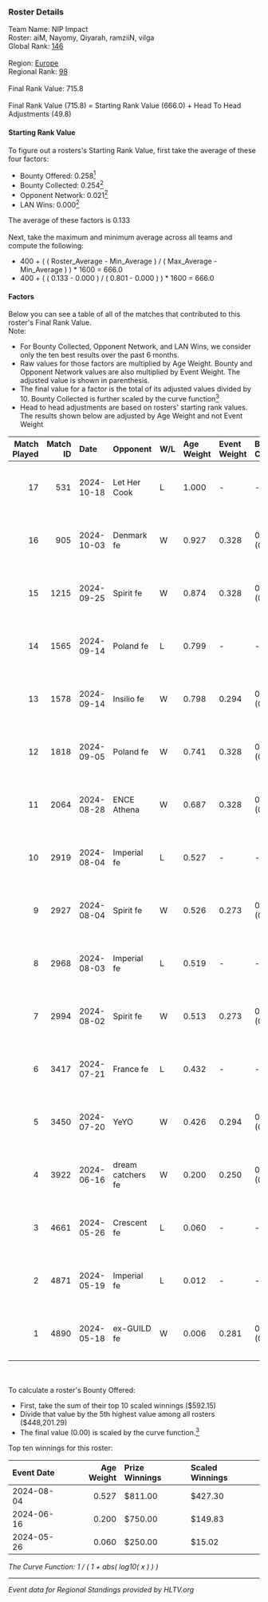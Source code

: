 ### Roster Details<br />
Team Name: NIP Impact<br />
Roster: aiM, Nayomy, Qiyarah, ramziiN, vilga<br />
Global Rank: [146](../../standings_global_2024_11_13.md)<br />
<br />
Region: [Europe]( ../../standings_europe_2024_11_13.md)<br />
Regional Rank: [98]( ../../standings_europe_2024_11_13.md)<br />
<br />
Final Rank Value:  715.8<br />
<br />
Final Rank Value (715.8) = Starting Rank Value (666.0) + Head To Head Adjustments (49.8)<br />

#### Starting Rank Value<br />
To figure out a rosters's Starting Rank Value, first take the average of these four factors:<br />
- Bounty Offered: 0.258[<sup>1</sup>](#table2)
- Bounty Collected: 0.254[<sup>2</sup>](#table1)
- Opponent Network: 0.021[<sup>2</sup>](#table1)
- LAN Wins: 0.000[<sup>2</sup>](#table1)

The average of these factors is 0.133<br />
<br />
Next, take the maximum and minimum average across all teams and compute the following:<br />
- 400 + ( ( Roster_Average - Min_Average ) / ( Max_Average - Min_Average ) ) * 1600 = 666.0
- 400 + ( ( 0.133 - 0.000 ) / ( 0.801 - 0.000 ) ) * 1600 = 666.0


#### Factors<br />
Below you can see a table of all of the matches that contributed to this roster's Final Rank Value.<br />
Note:<br />

- For Bounty Collected, Opponent Network, and LAN Wins, we consider only the ten best results over the past 6 months.
- Raw values for those factors are multiplied by Age Weight. Bounty and Opponent Network values are also multiplied by Event Weight. The adjusted value is shown in parenthesis.
- The final value for a factor is the total of its adjusted values divided by 10. Bounty Collected is further scaled by the curve function[<sup>3</sup>](#curveFunction)
- Head to head adjustments are based on rosters' starting rank values. The results shown below are adjusted by Age Weight and not Event Weight
<span id="table1"></span><br />


| Match Played | Match ID | Date       | Opponent          | W/L | Age Weight | Event Weight | Bounty Collected | Opponent Network | LAN Wins  | H2H Adj. | Roster                                 |
| -: | -: | :- | :- | :- | :- | :- | :- | :- | :- | -: | :- |
|           17 |      531 | 2024-10-18 | Let Her Cook      | L   | 1.000      | -            | -                | -                | -         |   -16.47 | aiM, Nayomy, Qiyarah, ramziiN, vilga   |
|           16 |      905 | 2024-10-03 | Denmark fe        | W   | 0.927      | 0.328        | 0.014 (0.004)    | 0.127 (0.039)    | 0 (0.000) |    16.78 | aiM, Nayomy, Qiyarah, ramziiN, vilga   |
|           15 |     1215 | 2024-09-25 | Spirit fe         | W   | 0.874      | 0.328        | 0.007 (0.002)    | 0.156 (0.045)    | 0 (0.000) |    12.50 | aiM, Nayomy, Qiyarah, ramziiN, vilga   |
|           14 |     1565 | 2024-09-14 | Poland fe         | L   | 0.799      | -            | -                | -                | -         |    -6.68 | aiM, Nayomy, Qiyarah, ramziiN, vilga   |
|           13 |     1578 | 2024-09-14 | Insilio fe        | W   | 0.798      | 0.294        | 0.003 (0.001)    | 0.027 (0.006)    | 0 (0.000) |    10.74 | aiM, Nayomy, Qiyarah, ramziiN, vilga   |
|           12 |     1818 | 2024-09-05 | Poland fe         | W   | 0.741      | 0.328        | 0.007 (0.002)    | 0.261 (0.064)    | 0 (0.000) |    17.69 | aiM, Nayomy, Qiyarah, ramziiN, vilga   |
|           11 |     2064 | 2024-08-28 | ENCE Athena       | W   | 0.687      | 0.328        | 0.002 (0.001)    | 0.020 (0.005)    | 0 (0.000) |     8.83 | aiM, Nayomy, Qiyarah, ramziiN, vilga   |
|           10 |     2919 | 2024-08-04 | Imperial fe       | L   | 0.527      | -            | -                | -                | -         |    -6.33 | aiM, Nayomy, Qiyarah, ramziiN, vilga   |
|            9 |     2927 | 2024-08-04 | Spirit fe         | W   | 0.526      | 0.273        | 0.007 (0.001)    | 0.156 (0.022)    | 0 (0.000) |     8.57 | aiM, Nayomy, Qiyarah, ramziiN, vilga   |
|            8 |     2968 | 2024-08-03 | Imperial fe       | L   | 0.519      | -            | -                | -                | -         |    -6.32 | aiM, Nayomy, Qiyarah, ramziiN, vilga   |
|            7 |     2994 | 2024-08-02 | Spirit fe         | W   | 0.513      | 0.273        | 0.007 (0.001)    | 0.156 (0.022)    | 0 (0.000) |     8.36 | aiM, Nayomy, Qiyarah, ramziiN, vilga   |
|            6 |     3417 | 2024-07-21 | France fe         | L   | 0.432      | -            | -                | -                | -         |    -3.91 | aiM, Nayomy, Qiyarah, ramziiN, vilga   |
|            5 |     3450 | 2024-07-20 | YeYO              | W   | 0.426      | 0.294        | 0.000 (0.000)    | 0.000 (0.000)    | 0 (0.000) |     3.77 | aiM, Nayomy, Qiyarah, ramziiN, vilga   |
|            4 |     3922 | 2024-06-16 | dream catchers fe | W   | 0.200      | 0.250        | 0.005 (0.000)    | 0.202 (0.010)    | 0 (0.000) |     3.34 | aiM, Nayomy, Qiyarah, ramziiN, vilga   |
|            3 |     4661 | 2024-05-26 | Crescent fe       | L   | 0.060      | -            | -                | -                | -         |    -0.99 | Nayomy, Qiyarah, ramziiN, spike, vilga |
|            2 |     4871 | 2024-05-19 | Imperial fe       | L   | 0.012      | -            | -                | -                | -         |    -0.15 | aiM, Nayomy, Qiyarah, ramziiN, vilga   |
|            1 |     4890 | 2024-05-18 | ex-GUILD fe       | W   | 0.006      | 0.281        | 0.000 (0.000)    | 0.000 (0.000)    | 0 (0.000) |     0.04 | aiM, Nayomy, Qiyarah, ramziiN, vilga   |

<br />
<span id="table2"></span><br />
To calculate a roster's Bounty Offered:<br />

- First, take the sum of their top 10 scaled winnings ($592.15)
- Divide that value by the 5th highest value among all rosters ($448,201.29)
- The final value (0.00) is scaled by the curve function.[<sup>3</sup>](#curveFunction)

Top ten winnings for this roster:<br />

| Event Date | Age Weight | Prize Winnings | Scaled Winnings |
| :- | -: | :- | :- |
| 2024-08-04 |      0.527 | $811.00        | $427.30         |
| 2024-06-16 |      0.200 | $750.00        | $149.83         |
| 2024-05-26 |      0.060 | $250.00        | $15.02          |


<span id="curveFunction"></span>_The Curve Function: 1 / ( 1 + abs( log10( x ) ) )_<br />

---
_Event data for Regional Standings provided by HLTV.org_<br />

